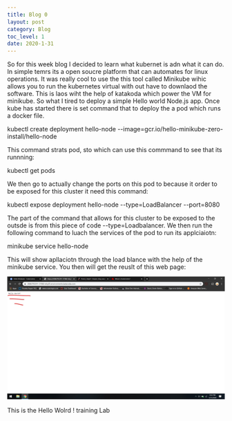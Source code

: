 ```yaml
---
title: Blog 0
layout: post
category: Blog
toc_level: 1
date: 2020-1-31
---
```


So for this week blog I decided to learn what kubernet is  adn what it can do. In simple temrs  its a  open soucre platform that  can automates for  linux operations. It was really cool to use the this tool called Minikube wihic allows you to run the kubernetes virtual with out have to downlaod the software. This is laos wiht the help of  katakoda which power the VM for minikube. So what I tired to deploy a simple  Hello world Node.js app. Once kube  has started  there is set command that  to deploy the a pod which runs a docker file.

kubectl create deployment hello-node --image=gcr.io/hello-minikube-zero-install/hello-node

This command strats pod, sto which can use this commmand to see that its runnning:

kubectl get pods

We then go to actually change the ports on  this pod to  because it order to be exposed for this cluster  it need this command:

kubectl expose deployment hello-node --type=LoadBalancer --port=8080

The part of the command that allows for this cluster to be exposed to the outsde is from this piece of code --type=Loadbalancer. We then run the following command to luach the services of the pod to run its applciaiotn:

minikube service hello-node

This will show  apllaciotn through the load blance with the help of  the minikube service.
You then will get the reuslt of this web page:

![Hello Wolrd!](/assets/img/Hello.jpg)



This is the Hello Wolrd ! training Lab
